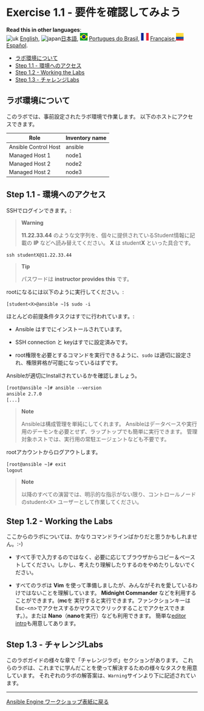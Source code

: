 # Exercise 1.1 - 要件を確認してみよう

**Read this in other languages**:
<br>![uk](../../../images/uk.png) [English](README.md),  ![japan](../../../images/japan.png)[日本語](README.ja.md), ![brazil](../../../images/brazil.png) [Portugues do Brasil](README.pt-br.md), ![france](../../../images/fr.png) [Française](README.fr.md),![Español](../../../images/col.png) [Español](README.es.md).

* [ラボ環境について](#ラボ環境について)
* [Step 1.1 - 環境へのアクセス](#step-11---環境へのアクセス)
* [Step 1.2 - Working the Labs](#step-12---working-the-labs)
* [Step 1.3 - チャレンジLabs](#step-13---チャレンジlabs)

## ラボ環境について

このラボでは、事前設定されたラボ環境で作業します。 以下のホストにアクセスできます。

| Role                 | Inventory name |
| ---------------------| ---------------|
| Ansible Control Host | ansible        |
| Managed Host 1       | node1          |
| Managed Host 2       | node2          |
| Managed Host 2       | node3          |

## Step 1.1 - 環境へのアクセス

SSHでログインできます。:

> **Warning**
>
>  **11.22.33.44** のような文字列を、個々に提供されているStudent情報に記載の **IP** などへ読み替えてください。 **X** は student**X** といった具合です。

    ssh studentX@11.22.33.44

> **Tip**
>
> パスワードは **instructor provides this** です。

rootになるには以下のように実行してください。:

    [student<X>@ansible ~]$ sudo -i

ほとんどの前提条件タスクはすでに行われています。:

  - Ansible はすでにインストールされています。

  - SSH connection と keyはすでに設定済みです。

  - root権限を必要とするコマンドを実行できるように、`sudo` は適切に設定され、権限昇格が可能になっているはずです。

Ansibleが適切にInstallされているかを確認しましょう。

    [root@ansible ~]# ansible --version
    ansible 2.7.0
    [...]

> **Note**
>
> Ansibleは構成管理を単純にしてくれます。 Ansibleはデータベースや実行用のデーモンを必要とせず、ラップトップでも簡単に実行できます。 管理対象ホストでは、実行用の常駐エージェントなども不要です。

rootアカウントからログアウトします。

    [root@ansible ~]# exit
    logout

> **Note**
>
> 以降のすべての演習では、明示的な指示がない限り、コントロールノードのstudent\<X\> ユーザーとして作業してください。

## Step 1.2 - Working the Labs

ここからのラボについては、かなりコマンドラインばかりだと思うかもしれません。:-)

  - すべて手で入力するのではなく、必要に応じてブラウザからコピー＆ペーストしてください。しかし、考えたり理解したりするのをやめたりしないでください。

  - すべてのラボは **Vim** を使って準備しましたが、みんながそれを愛しているわけではないことを理解しています。 **Midnight Commander** などを利用することができます。(**mc**を 実行すると実行できます。ファンクションキーはEsc-\<n\>でアクセスするかマウスでクリックすることでアクセスできます。）。または **Nano**（**nano**を実行）なども利用できます。 簡単な[editor intro](../0.0-support-docs/editor_intro.md)も用意してあります。



## Step 1.3 - チャレンジLabs

このラボガイドの様々な章で「チャレンジラボ」セクションがあります。
これらのラボは、これまでに学んだことを使って解決するための様々なタスクを用意しています。
それぞれのラボの解答案は、`Warning`サインより下に記述されています。

----

[Ansible Engine ワークショップ表紙に戻る](../README.ja.md#section-1---ansible-engineの演習)
